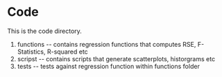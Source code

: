 Code
===

This is the code directory.

1. functions -- contains regression functions that computes RSE, F-Statistics, R-squared etc
2. scripst -- contains scripts that generate scatterplots, historgrams etc
3. tests -- tests against regression function within functions folder